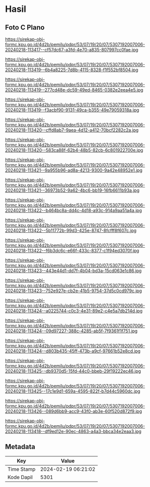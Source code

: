 # Hasil

## Foto C Plano

https://sirekap-obj-formc.kpu.go.id/4d2b/pemilu/pdpr/53/07/19/20/07/5307192007006-20240218-113417--cf57dc67-a3fd-4e70-a835-807997cc0fae.jpg

https://sirekap-obj-formc.kpu.go.id/4d2b/pemilu/pdpr/53/07/19/20/07/5307192007006-20240218-113419--6b4a8225-7d8b-4115-8328-f1f552bf8504.jpg

https://sirekap-obj-formc.kpu.go.id/4d2b/pemilu/pdpr/53/07/19/20/07/5307192007006-20240218-113419--277cd48e-dc59-49ed-8465-0382e2eea4e5.jpg

https://sirekap-obj-formc.kpu.go.id/4d2b/pemilu/pdpr/53/07/19/20/07/5307192007006-20240218-113419--f3acbf90-9131-49ca-b355-49e79059318a.jpg

https://sirekap-obj-formc.kpu.go.id/4d2b/pemilu/pdpr/53/07/19/20/07/5307192007006-20240218-113420--cffd8ab7-9aea-4d12-a412-70bcf2282c2a.jpg

https://sirekap-obj-formc.kpu.go.id/4d2b/pemilu/pdpr/53/07/19/20/07/5307192007006-20240218-113420--583ca88f-62b4-48b5-82cb-6c801922700e.jpg

https://sirekap-obj-formc.kpu.go.id/4d2b/pemilu/pdpr/53/07/19/20/07/5307192007006-20240218-113421--9a955b96-ad8a-4213-9300-9a42e48952e1.jpg

https://sirekap-obj-formc.kpu.go.id/4d2b/pemilu/pdpr/53/07/19/20/07/5307192007006-20240218-113421--36973b52-9a62-4bc6-bb19-16fb6611b93a.jpg

https://sirekap-obj-formc.kpu.go.id/4d2b/pemilu/pdpr/53/07/19/20/07/5307192007006-20240218-113422--b464bc8a-dd4c-4d18-a93c-914a9aa51a4a.jpg

https://sirekap-obj-formc.kpu.go.id/4d2b/pemilu/pdpr/53/07/19/20/07/5307192007006-20240218-113422--5b11772b-99d3-425e-8747-8fcfff8f607c.jpg

https://sirekap-obj-formc.kpu.go.id/4d2b/pemilu/pdpr/53/07/19/20/07/5307192007006-20240218-113422--f6b3dc6c-e66f-433c-8377-c1f94ed3070f.jpg

https://sirekap-obj-formc.kpu.go.id/4d2b/pemilu/pdpr/53/07/19/20/07/5307192007006-20240218-113423--443e44d1-dd7f-4b04-bd3a-15cd063e1c86.jpg

https://sirekap-obj-formc.kpu.go.id/4d2b/pemilu/pdpr/53/07/19/20/07/5307192007006-20240218-113423--752e927e-cb2e-41b5-9754-37d5c0cd979c.jpg

https://sirekap-obj-formc.kpu.go.id/4d2b/pemilu/pdpr/53/07/19/20/07/5307192007006-20240218-113424--a0225744-c0c3-4e31-89e2-c4e5a7db214d.jpg

https://sirekap-obj-formc.kpu.go.id/4d2b/pemilu/pdpr/53/07/19/20/07/5307192007006-20240218-113424--09d97227-388c-4285-ab5f-7f9361f1f751.jpg

https://sirekap-obj-formc.kpu.go.id/4d2b/pemilu/pdpr/53/07/19/20/07/5307192007006-20240218-113424--d803b435-45ff-473b-a9cf-97661b52e8cd.jpg

https://sirekap-obj-formc.kpu.go.id/4d2b/pemilu/pdpr/53/07/19/20/07/5307192007006-20240218-113425--db9370d5-15fd-44c0-bbeb-29f19222ec46.jpg

https://sirekap-obj-formc.kpu.go.id/4d2b/pemilu/pdpr/53/07/19/20/07/5307192007006-20240218-113425--17c1e9d1-659a-4595-822f-b7d44c5960dc.jpg

https://sirekap-obj-formc.kpu.go.id/4d2b/pemilu/pdpr/53/07/19/20/07/5307192007006-20240218-113426--089d6bb9-acc9-43f0-ab3e-60f520d872f9.jpg

https://sirekap-obj-formc.kpu.go.id/4d2b/pemilu/pdpr/53/07/19/20/07/5307192007006-20240218-113418--df9ed12e-90ec-4863-a4a3-bbca34e2eaa3.jpg


## Metadata

| Key        | Value               |
| ---------- | ------------------- |
| Time Stamp | 2024-02-19 06:21:02 |
| Kode Dapil | 5301                |



